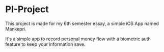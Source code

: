 # PI-Project

This project is made for my 6th semester essay, a simple iOS App named Mankepri.

It's a simple app to record personal money flow with a biometric auth feature to keep your information save.
